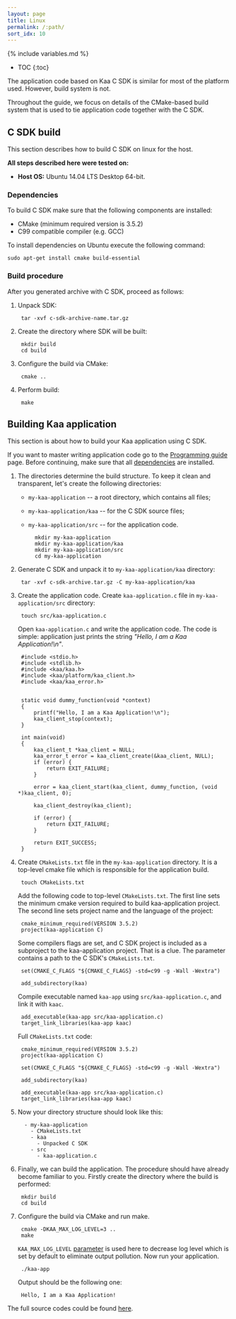 ```yaml
---
layout: page
title: Linux
permalink: /:path/
sort_idx: 10
---
```

{% include variables.md %}

* TOC
{:toc}

The application code based on Kaa C SDK is similar for most of the platform used.
However, build system is not.

Throughout the guide, we focus on details of the CMake-based build system that is used to tie application code together with the C SDK.

## C SDK build

This section describes how to build C SDK on linux for the host.

**All steps described here were tested on:**

 - **Host OS:** Ubuntu 14.04 LTS Desktop 64-bit.

### Dependencies

To build C SDK make sure that the following components are installed:

 - CMake (minimum required version is 3.5.2)
 - C99 compatible compiler (e.g. GCC)

To install dependencies on Ubuntu execute the following command:

```
sudo apt-get install cmake build-essential
```

### Build procedure

After you generated archive with C SDK, proceed as follows:

1. Unpack SDK:

        tar -xvf c-sdk-archive-name.tar.gz

1. Create the directory where SDK will be built:


        mkdir build
        cd build

1. Configure the build via CMake:

        cmake ..

1. Perform build:

        make

## Building Kaa application

This section is about how to build your Kaa application using C SDK.

If you want to master writing application code go to the [Programming guide]({{root_url}}/Programming-guide) page.
Before continuing, make sure that all [dependencies](#dependencies) are installed.

1. The directories determine the build structure.
    To keep it clean and transparent, let's create the following directories:

    - `my-kaa-application` -- a root directory, which contains all files;
    - `my-kaa-application/kaa` -- for the C SDK source files;
    - `my-kaa-application/src` -- for the application code.


            mkdir my-kaa-application
            mkdir my-kaa-application/kaa
            mkdir my-kaa-application/src
            cd my-kaa-application

1. Generate C SDK and unpack it to `my-kaa-application/kaa` directory:

        tar -xvf c-sdk-archive.tar.gz -C my-kaa-application/kaa

1. Create the application code. Create `kaa-application.c` file in `my-kaa-application/src` directory:

        touch src/kaa-application.c

    Open `kaa-application.c` and write the application code. The code is simple: application just prints the string *"Hello, I am a Kaa Application!\n"*.

        #include <stdio.h>
        #include <stdlib.h>
        #include <kaa/kaa.h>
        #include <kaa/platform/kaa_client.h>
        #include <kaa/kaa_error.h>


        static void dummy_function(void *context)
        {
            printf("Hello, I am a Kaa Application!\n");
            kaa_client_stop(context);
        }

        int main(void)
        {
            kaa_client_t *kaa_client = NULL;
            kaa_error_t error = kaa_client_create(&kaa_client, NULL);
            if (error) {
                return EXIT_FAILURE;
            }

            error = kaa_client_start(kaa_client, dummy_function, (void *)kaa_client, 0);

            kaa_client_destroy(kaa_client);

            if (error) {
                return EXIT_FAILURE;
            }

            return EXIT_SUCCESS;
        }

1. Create `CMakeLists.txt` file in the `my-kaa-application` directory.
    It is a top-level cmake file which is responsible for the application build.

        touch CMakeLists.txt

    Add the following code to top-level `CMakeLists.txt`.
    The first line sets the minimum cmake version required to build kaa-application project. The second line sets project name and the language of the project:

        cmake_minimum_required(VERSION 3.5.2)
        project(kaa-application C)

    Some compilers flags are set, and C SDK project is included as a subproject to the kaa-application project.
    That is a clue. The parameter contains a path to the C SDK's `CMakeLists.txt`.

        set(CMAKE_C_FLAGS "${CMAKE_C_FLAGS} -std=c99 -g -Wall -Wextra")

        add_subdirectory(kaa)

    Compile executable named `kaa-app` using `src/kaa-application.c`, and link it with `kaac`.

        add_executable(kaa-app src/kaa-application.c)
        target_link_libraries(kaa-app kaac)

    Full `CMakeLists.txt` code:

        cmake_minimum_required(VERSION 3.5.2)
        project(kaa-application C)

        set(CMAKE_C_FLAGS "${CMAKE_C_FLAGS} -std=c99 -g -Wall -Wextra")

        add_subdirectory(kaa)

        add_executable(kaa-app src/kaa-application.c)
        target_link_libraries(kaa-app kaac)

1. Now your directory structure should look like this:

         - my-kaa-application
           - CMakeLists.txt
           - kaa
             - Unpacked C SDK
           - src
             - kaa-application.c

1. Finally, we can build the application.
    The procedure should have already become familiar to you.
    Firstly create the directory where the build is performed:

        mkdir build
        cd build

1. Configure the build via CMake and run make.

        cmake -DKAA_MAX_LOG_LEVEL=3 ..
        make

    `KAA_MAX_LOG_LEVEL` [parameter]({{root_url}}/Programming-guide/Using-Kaa-endpoint-SDKs/C) is used here to decrease log level which is set by default to eliminate output pollution.
    Now run your application.

        ./kaa-app

    Output should be the following one:

        Hello, I am a Kaa Application!

The full source codes could be found [here]({{github_url}}client/client-multi/client-c/examples/my-kaa-application).
